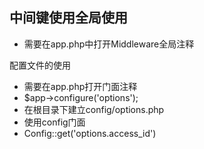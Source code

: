中间键使用全局使用
- 
- 需要在app.php中打开Middleware全局注释

配置文件的使用
- 需要在app.php打开门面注释
- $app->configure('options');
- 在根目录下建立config/options.php
- 使用config门面
- Config::get('options.access_id')

